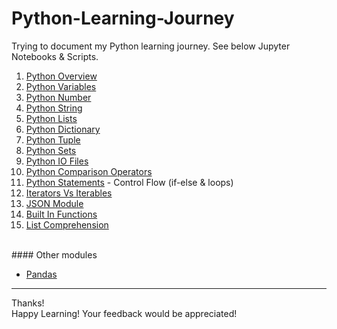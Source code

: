 # Python-Learning-Journey

Trying to document my Python learning journey. See below Jupyter Notebooks & Scripts.

01. [Python Overview](https://github.com/shobhit-singh/Python-Learning-Journey/blob/master/PythonOverview.md)
02. [Python Variables](https://github.com/shobhit-singh/Python-Learning-Journey/blob/master/PythonVariables.ipynb)
03. [Python Number](https://github.com/shobhit-singh/Python-Learning-Journey/blob/master/PythonNumber.ipynb)
04. [Python String](https://github.com/shobhit-singh/Python-Learning-Journey/blob/master/PythonString.ipynb)
05. [Python Lists](https://github.com/shobhit-singh/Python-Learning-Journey/blob/master/PythonLists.ipynb)
06. [Python Dictionary](https://github.com/shobhit-singh/Python-Learning-Journey/blob/master/PythonDictionary.ipynb)
07. [Python Tuple](https://github.com/shobhit-singh/Python-Learning-Journey/blob/master/PythonTuple.ipynb)
08. [Python Sets](https://github.com/shobhit-singh/Python-Learning-Journey/blob/master/PythonSets.ipynb)
09. [Python IO Files](https://github.com/shobhit-singh/Python-Learning-Journey/blob/master/InputOutputFiles.ipynb)
10. [Python Comparison Operators](https://github.com/shobhit-singh/Python-Learning-Journey/blob/master/ComparisonOperators.ipynb)
11. [Python Statements](https://github.com/shobhit-singh/Python-Learning-Journey/blob/master/PythonStatements.ipynb) - Control Flow (if-else & loops)
12. [Iterators Vs Iterables](https://github.com/shobhit-singh/Python-Learning-Journey/blob/master/IteratorsVsIterables.ipynb)
13. [JSON Module](https://github.com/shobhit-singh/Python-Learning-Journey/blob/master/JsonModule.py)
14. [Built In Functions](https://github.com/shobhit-singh/Python-Learning-Journey/blob/master/BuiltInFunctions.ipynb)
15. [List Comprehension](https://github.com/shobhit-singh/Python-Learning-Journey/blob/master/PythonListComprehension.ipynb)

<br>
#### Other modules

+ [Pandas](https://github.com/shobhit-singh/Python-Learning-Journey/tree/master/pandas)

---
Thanks!
<br>
Happy Learning! Your feedback would be appreciated! <br>
